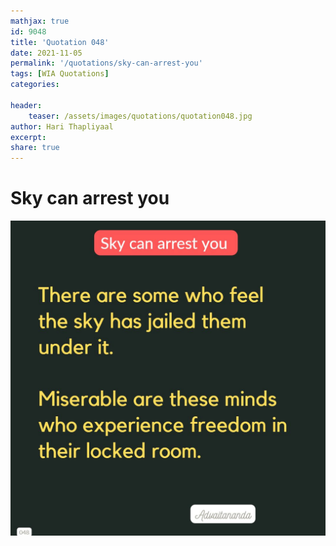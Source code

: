 ```yaml
---
mathjax: true
id: 9048
title: 'Quotation 048'
date: 2021-11-05
permalink: '/quotations/sky-can-arrest-you'
tags: [WIA Quotations] 
categories: 

header:
    teaser: /assets/images/quotations/quotation048.jpg
author: Hari Thapliyaal 
excerpt:
share: true 
---
```


# Sky can arrest you

![Sky can arrest you](/assets/images/quotations/quotation048.jpg)
